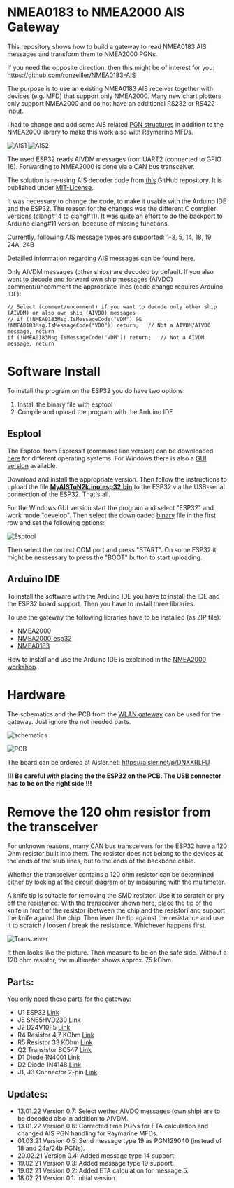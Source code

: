 # NMEA0183 to NMEA2000 AIS Gateway

This repository shows how to build a gateway to read NMEA0183 AIS messages and transform them to NMEA2000 PGNs.

If you need the opposite direction, then this might be of interest for you: https://github.com/ronzeiller/NMEA0183-AIS

The purpose is to use an existing NMEA0183 AIS receiver together with devices (e.g. MFD) that support only NMEA2000.
Many new chart plotters only support NMEA2000 and do not have an additional RS232 or RS422 input.

I had to change and add some AIS related [PGN structures](https://github.com/AK-Homberger/NMEA2000-AIS-Gateway/blob/bea3ec6255678d2c806bf09e5bebd815074605ea/MyAISToN2k/NMEA0183AIStoNMEA2000.h#L73) in addition to the NMEA2000 library to make this work also with Raymarine MFDs.

![AIS1](https://github.com/AK-Homberger/NMEA2000-AIS-Gateway/blob/main/AIS1.jpg)
![AIS2](https://github.com/AK-Homberger/NMEA2000-AIS-Gateway/blob/main/AIS2.JPG)

The used ESP32 reads AIVDM messages from UART2 (connected to GPIO 16). Forwarding to NMEA2000 is done via a CAN bus transceiver.

The solution is re-using AIS decoder code from [this](https://github.com/aduvenhage/ais-decoder) GitHub repository. It is published under [MIT-License](https://github.com/aduvenhage/ais-decoder/blob/master/LICENSE).

It was necessary to change the code, to make it usable with the Arduino IDE and the ESP32. The reason for the changes was the different C compiler versions (clang#14 to clang#11). It was quite an effort to do the backport to Arduino clang#11 version, because of missing functions.

Currently, following AIS message types are supported: 1-3, 5, 14, 18, 19, 24A, 24B

Detailled information regarding AIS messages can be found [here](https://gpsd.gitlab.io/gpsd/AIVDM.html).

Only AIVDM messages (other ships) are decoded by default. If you also want to decode and forward own ship messages (AIVDO) comment/uncomment the appropriate lines (code change requires Arduino IDE):

```
// Select (comment/uncomment) if you want to decode only other ship (AIVDM) or also own ship (AIVDO) messages
// if (!NMEA0183Msg.IsMessageCode("VDM") && !NMEA0183Msg.IsMessageCode("VDO")) return;   // Not a AIVDM/AIVDO message, return
if (!NMEA0183Msg.IsMessageCode("VDM")) return;   // Not a AIVDM message, return
```
# Software Install
To install the program on the ESP32 you do have two options:

1. Install the binary file with esptool
2. Compile and upload the program with the Arduino IDE

## Esptool
The Esptool from Espressif (command line version) can be downloaded [here](https://github.com/igrr/esptool-ck/releases) for different operating systems.
For Windows there is also a [GUI version](https://www.espressif.com/en/support/download/other-tools) available.

Download and install the appropriate version. Then follow the instructions to upload the file **[MyAISToN2k.ino.esp32.bin](https://github.com/AK-Homberger/NMEA2000-AIS-Gateway/blob/main/MyAISToN2k.ino.esp32.bin)** to the ESP32 via the USB-serial connection of the ESP32. That's all.

For the Windows GUI version start the program and select "ESP32" and work mode "develop". Then select the downloaded [binary](https://github.com/AK-Homberger/NMEA2000-AIS-Gateway/blob/main/MyAISToN2k.ino.esp32.bin) file in the first row and set the following options:

![Esptool](https://github.com/AK-Homberger/NMEA2000-AIS-Gateway/blob/main/Esptool.png)

Then select the correct COM port and press "START". On some ESP32 it might be nessessary to press the "BOOT" button to start uploading.

## Arduino IDE

To install the software with the Arduino IDE you have to install the IDE and the ESP32 board support.
Then you have to install three libraries.

To use the gateway the following libraries have to be installed (as ZIP file):
- [NMEA2000](https://github.com/ttlappalainen/NMEA2000)
- [NMEA2000_esp32](https://github.com/ttlappalainen/NMEA2000_esp32)
- [NMEA0183](https://github.com/ttlappalainen/NMEA0183)

How to install and use the Arduino IDE is explained in the [NMEA2000 workshop](https://github.com/AK-Homberger/NMEA2000-Workshop).

# Hardware
The schematics and the PCB from the [WLAN gateway](https://github.com/AK-Homberger/NMEA2000WifiGateway-with-ESP32) can be used for the gateway. Just ignore the not needed parts.

![schematics](https://github.com/AK-Homberger/NMEA2000WifiGateway-with-ESP32/blob/master/KiCAD/ESP32WifiAisTempVolt2/ESP32WifiAisTempVolt2.png)

![PCB](https://github.com/AK-Homberger/NMEA2000WifiGateway-with-ESP32/blob/master/KiCAD/ESP32WifiAisTempVolt2/ESP32WifiAisTempVolt2-PCB.png)

The board can be ordered at Aisler.net: https://aisler.net/p/DNXXRLFU

**!!! Be careful with placing the the ESP32 on the PCB. The USB connector has to be on the right side !!!**

# Remove the 120 ohm resistor from the transceiver
For unknown reasons, many CAN bus transceivers for the ESP32 have a 120 Ohm resistor built into them. The resistor does not belong to the devices at the ends of the stub lines, but to the ends of the backbone cable.

Whether the transceiver contains a 120 ohm resistor can be determined either by looking at the [circuit diagram](https://github.com/AK-Homberger/NMEA2000-Workshop/blob/main/Docs/SN65HVD230%20CAN%20Board_SCH.pdf) or by measuring with the multimeter.

A knife tip is suitable for removing the SMD resistor. Use it to scratch or pry off the resistance. With the transceiver shown here, place the tip of the knife in front of the resistor (between the chip and the resistor) and support the knife against the chip. Then lever the tip against the resistance and use it to scratch / loosen / break the resistance. Whichever happens first.

![Transceiver](https://github.com/AK-Homberger/NMEA2000WifiGateway-with-ESP32/blob/master/CAN-Transceiver.jpg)

It then looks like the picture. Then measure to be on the safe side. Without a 120 ohm resistor, the multimeter shows approx. 75 kOhm.

## Parts:
You only need these parts for the gateway:

- U1 ESP32 [Link](https://www.amazon.de/AZDelivery-NodeMCU-Development-Nachfolgermodell-ESP8266/dp/B071P98VTG/ref=sxts_sxwds-bia-wc-drs3_0?__mk_de_DE=%C3%85M%C3%85%C5%BD%C3%95%C3%91&cv_ct_cx=ESP32&dchild=1&keywords=ESP32) 
- J5 SN65HVD230 [Link](https://eckstein-shop.de/Waveshare-SN65HVD230-CAN-Board-33V-ESD-protection)
- J2 D24V10F5 [Link](https://eckstein-shop.de/Pololu-5V-1A-Step-Down-Spannungsregler-D24V10F5)
- R4 Resistor 4,7 KOhm [Link](https://www.reichelt.de/de/en/carbon-film-resistor-1-4-w-5-4-7-kohm-1-4w-4-7k-p1425.html?&nbc=1)
- R5 Resistor 33 KOhm [Link](https://www.reichelt.de/de/en/carbon-film-resistor-1-4-w-5-33-kohm-1-4w-33k-p1412.html?&nbc=1)
- Q2 Transistor BC547 [Link](https://www.reichelt.de/de/en/small-signal-transistors-npn-to-92-45-v-rnd-bc547-p223356.html?&nbc=1)
- D1 Diode 1N4001 [Link](https://www.reichelt.com/de/en/rectifier-diode-do41-50-v-1-a-1n-4001-p1723.html?&nbc=1)
- D2 Diode 1N4148 [Link](https://www.reichelt.de/schalt-diode-100-v-150-ma-do-35-1n-4148-p1730.html?search=1n4148)
- J1, J3 Connector 2-pin [Link](https://www.reichelt.de/de/en/2-pin-terminal-strip-spacing-5-08-akl-101-02-p36605.html?&nbc=1)


## Updates:
- 13.01.22 Version 0.7: Select wether AIVDO messages (own ship) are to be decoded also in addition to AIVDM.
- 13.01.22 Version 0.6: Corrected time PGNs for ETA calculation and changed AIS PGN handling for Raymarine MFDs.
- 01.03.21 Version 0.5: Send message type 19 as PGN129040 (instead of 18 and 24a/24b PGNs).
- 20.02.21 Version 0.4: Added message type 14 support.
- 19.02.21 Version 0.3: Added message type 19 support.
- 19.02.21 Version 0.2: Added ETA calculation for message 5.
- 18.02.21 Version 0.1: Initial version.
